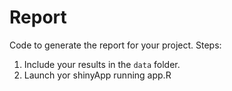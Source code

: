 # Report

Code to generate the report for your project. 
Steps:
1. Include your results in the `data` folder.
2. Launch yor shinyApp running app.R

